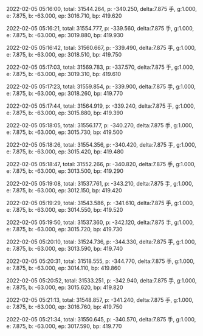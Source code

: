 2022-02-05 05:16:00, total: 31544.264, p: -340.250, delta:7.875 手, g:1.000, e: 7.875, b: -63.000, ep: 3016.710, bp: 419.620

2022-02-05 05:16:21, total: 31554.777, p: -339.560, delta:7.875 手, g:1.000, e: 7.875, b: -63.000, ep: 3019.880, bp: 419.930

2022-02-05 05:16:42, total: 31560.667, p: -339.490, delta:7.875 手, g:1.000, e: 7.875, b: -63.000, ep: 3018.510, bp: 419.750

2022-02-05 05:17:03, total: 31569.783, p: -337.570, delta:7.875 手, g:1.000, e: 7.875, b: -63.000, ep: 3019.310, bp: 419.610

2022-02-05 05:17:23, total: 31559.854, p: -339.900, delta:7.875 手, g:1.000, e: 7.875, b: -63.000, ep: 3018.260, bp: 419.770

2022-02-05 05:17:44, total: 31564.919, p: -339.240, delta:7.875 手, g:1.000, e: 7.875, b: -63.000, ep: 3015.880, bp: 419.390

2022-02-05 05:18:05, total: 31556.177, p: -340.270, delta:7.875 手, g:1.000, e: 7.875, b: -63.000, ep: 3015.730, bp: 419.500

2022-02-05 05:18:26, total: 31554.356, p: -340.420, delta:7.875 手, g:1.000, e: 7.875, b: -63.000, ep: 3015.420, bp: 419.480

2022-02-05 05:18:47, total: 31552.266, p: -340.820, delta:7.875 手, g:1.000, e: 7.875, b: -63.000, ep: 3013.500, bp: 419.290

2022-02-05 05:19:08, total: 31537.761, p: -343.210, delta:7.875 手, g:1.000, e: 7.875, b: -63.000, ep: 3012.150, bp: 419.420

2022-02-05 05:19:29, total: 31543.586, p: -341.610, delta:7.875 手, g:1.000, e: 7.875, b: -63.000, ep: 3014.550, bp: 419.520

2022-02-05 05:19:50, total: 31537.360, p: -342.120, delta:7.875 手, g:1.000, e: 7.875, b: -63.000, ep: 3015.720, bp: 419.730

2022-02-05 05:20:10, total: 31524.736, p: -344.330, delta:7.875 手, g:1.000, e: 7.875, b: -63.000, ep: 3013.590, bp: 419.740

2022-02-05 05:20:31, total: 31518.555, p: -344.770, delta:7.875 手, g:1.000, e: 7.875, b: -63.000, ep: 3014.110, bp: 419.860

2022-02-05 05:20:52, total: 31533.251, p: -342.940, delta:7.875 手, g:1.000, e: 7.875, b: -63.000, ep: 3015.620, bp: 419.820

2022-02-05 05:21:13, total: 31548.857, p: -341.240, delta:7.875 手, g:1.000, e: 7.875, b: -63.000, ep: 3016.760, bp: 419.750

2022-02-05 05:21:34, total: 31550.645, p: -340.570, delta:7.875 手, g:1.000, e: 7.875, b: -63.000, ep: 3017.590, bp: 419.770